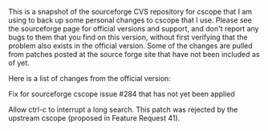This is a snapshot of the sourceforge CVS repository for cscope that I am using to back up some personal 
changes to cscope that I use.  Please see the sourceforge page for official versions and support, and don't 
report any bugs to them that you find on this version, without first verifying that the problem also exists 
in the official version.  Some of the changes are pulled from patches posted at the source forge site that 
have not been included as of yet.

Here is a list of changes from the official version:

Fix for sourceforge cscope issue #284 that has not yet been applied

Allow ctrl-c to interrupt a long search.  This patch was rejected by the upstream cscope (proposed in Feature Request 41).

